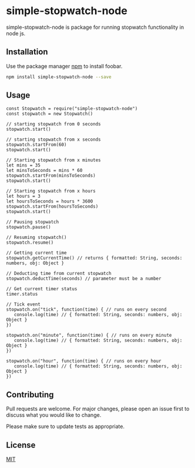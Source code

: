# simple-stopwatch-node

simple-stopwatch-node is package for running stopwatch functionality in node js.

## Installation

Use the package manager [npm]() to install foobar.

```bash
npm install simple-stopwatch-node --save
```

## Usage

```nodejs
const Stopwatch = require("simple-stopwatch-node")
const stopwatch = new Stopwatch()

// starting stopwatch from 0 seconds
stopwatch.start()

// starting stopwatch from x seconds
stopwatch.startFrom(60)
stopwatch.start()

// Starting stopwatch from x minutes
let mins = 35
let minsToSeconds = mins * 60
stopwatch.startFrom(minsToSeconds)
stopwatch.start()

// Starting stopwatch from x hours
let hours = 3
let hoursToSeconds = hours * 3600
stopwatch.startFrom(hoursToSeconds)
stopwatch.start()

// Pausing stopwatch
stopwatch.pause()

// Resuming stopwatch()
stopwatch.resume()

// Getting current time
stopwatch.getCurrentTime() // returns { formatted: String, seconds: numbers, obj: Object }

// Deducting time from current stopwatch
stopwatch.deductTime(seconds) // parameter must be a number

// Get current timer status
timer.status

// Tick event
stopwatch.on("tick", function(time) { // runs on every second
   console.log(time) // { formatted: String, seconds: numbers, obj: Object }
})

stopwatch.on("minute", function(time) { // runs on every minute
   console.log(time) // { formatted: String, seconds: numbers, obj: Object }
})

stopwatch.on("hour", function(time) { // runs on every hour
   console.log(time) // { formatted: String, seconds: numbers, obj: Object }
})
```

## Contributing
Pull requests are welcome. For major changes, please open an issue first to discuss what you would like to change.

Please make sure to update tests as appropriate.

## License
[MIT](https://choosealicense.com/licenses/mit/)
